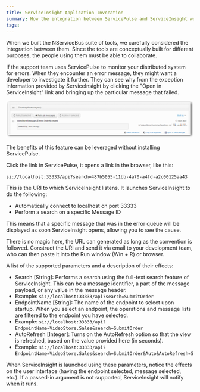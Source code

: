 ```yaml
---
title: ServiceInsight Application Invocation
summary: How the integration between ServicePulse and ServiceInsight works and how to use the parameterized invocation of ServiceInsight.
tags:
---
```


When we built the NServiceBus suite of tools, we carefully considered the integration between them. Since the tools are conceptually built for different purposes, the people using them must be able to collaborate.

If the support team uses ServicePulse to monitor your distributed system for errors. When they encounter an error message, they might want a developer to investigate it further. They can see why from the exception information provided by ServiceInsight by clicking the "Open in ServiceInsight" link and bringing up the particular message that failed.

![ServicePulse Error Messages](images/007-servicepulse-error-messages.png)

The benefits of this feature can be leveraged without installing ServicePulse.

Click the link in ServicePulse, it opens a link in the browser, like this:

    si://localhost:33333/api?search=487b5055-11bb-4a70-a4fd-a2c00125aa43

This is the URI to which ServiceInsight listens. It launches ServiceInsight to do the following:

 - Automatically connect to localhost on port 33333
 - Perform a search on a specific Message ID

This means that a specific message that was in the error queue will be displayed as soon ServiceInsight opens, allowing you to see the cause.

There is no magic here, the URL can generated as long as the convention is followed. Construct the URI and send it via email to your development team, who can then paste it into the Run window (Win + R) or browser.

A list of the supported parameters and a description of their effects:

 - Search [String]: Performs a search using the full-text search feature of ServiceInsight. This can be a message identifier, a part of the message payload, or any value in the message header.
  - Example: `si://localhost:33333/api?search=SubmitOrder`
 - EndpointName [String]: The name of the endpoint to select upon startup. When you select an endpoint, the operations and message lists are filtered to the endpoint you have selected.
  - Example: `si://localhost:33333/api?EndpointName=VideoStore.Sales&search=SubmitOrder`
 - AutoRefresh [Integer]: Turns on the AutoRefresh option so that the view is refreshed, based on the value provided here (in seconds).
  - Example: `si://localhost:33333/api?EndpointName=VideoStore.Sales&search=SubmitOrder&Auto&AutoRefresh=5`

When ServiceInsight is launched using these parameters, notice the effects on the user interface (having the endpoint selected, message selected, etc.). If a passed-in argument is not supported, ServiceInsight will notify when it runs.
